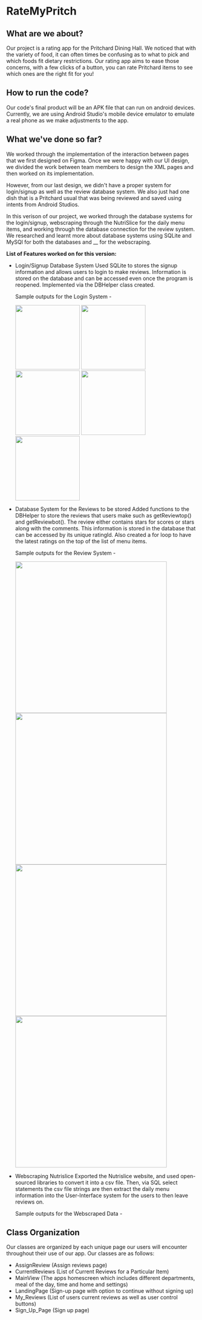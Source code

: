 # RateMyPritch

## What are we about?
Our project is a rating app for the Pritchard Dining Hall. We noticed that with the variety of food, it can often times be confusing as to what to pick and which foods fit dietary restrictions. Our rating app aims to ease those concerns, with a few clicks of a button, you can rate Pritchard items to see which ones are the right fit for you!

## How to run the code?
Our code's final product will be an APK file that can run on android devices. Currently, we are using Android Studio's mobile device emulator to emulate a real phone as we make adjustments to the app.

## What we've done so far?
We worked through the implementation of the interaction between pages that we first designed on Figma. Once we were happy with our UI design, we divided the work between team members to design the XML pages and then worked on its implementation. 

However, from our last design, we didn't have a proper system for login/signup as well as the review database system. We also just had one dish that is a Pritchard usual that was being reviewed and saved using intents from Android Studios.

In this verison of our project, we worked through the database systems for the login/signup, webscraping through the NutriSlice for the daily menu items, and working through the database connection for the review system. We researched and learnt more about database systems using SQLite and MySQl for both the databases and __ for the webscraping.

**List of Features worked on for this version:**
- Login/Signup Database System
  Used SQLite to stores the signup information and allows users to login to make reviews. Information is stored on the database and can be accessed even once the program is reopened. Implemented via the DBHelper class created.
  
  Sample outputs for the Login System -

  <img src = "https://user-images.githubusercontent.com/69047981/201797430-429c9232-1f3f-4b24-9e3f-27fe1960ca4b.jpeg" width = "170"/>
  <img src = "https://user-images.githubusercontent.com/69047981/201797446-6ee10842-7aa5-4837-8a4b-865d394cbd6f.jpeg" width = "170"/>
  <img src = "https://user-images.githubusercontent.com/69047981/201797468-d296c17f-776b-4e71-b47c-5e533e25916c.jpeg" width = "170"/>
  <img src = "https://user-images.githubusercontent.com/69047981/201797474-01de3bd2-c894-453b-9ad4-acce60fbbdf7.jpeg" width = "170"/>
  <img src = "https://user-images.githubusercontent.com/69047981/201797483-b34b5112-0ac8-4708-812b-d3adf0295a49.jpeg" width = "170"/>

  
- Database System for the Reviews to be stored
  Added functions to the DBHelper to store the reviews that users make such as getReviewtop() and getReviewbot(). The review either contains stars for scores or stars along with the comments. This information is stored in the database that can be accessed by its unique ratingId. Also created a for loop to have the latest ratings on the top of the list of menu items.
  
  Sample outputs for the Review System -
  
  <img src = "https://user-images.githubusercontent.com/48756230/201819395-ce065a61-78df-4e6b-b1c6-fb7fd52224d5.jpeg" width = "400"/>
  <img src = "https://user-images.githubusercontent.com/48756230/201819397-cb2d46e3-129a-4f10-a140-f090ce561c88.jpeg" width = "400"/>
  <img src = "https://user-images.githubusercontent.com/48756230/201819399-805e8559-fdd2-4a4e-ae97-63dfd703230d.jpeg" width = "400"/>
  <img src = "https://user-images.githubusercontent.com/48756230/201819400-e11738ad-3690-4456-bdc4-881f1e279f5b.jpeg" width = "400"/>

  
- Webscraping Nutrislice
  Exported the Nutrislice website, and used open-sourced libraries to convert it into a csv file. Then, via SQL select statements the csv file strings are then extract the daily menu information into the User-Interface system for the users to then leave reviews on. 
  
  Sample outputs for the Webscraped Data -
  


## Class Organization
Our classes are organized by each unique page our users will encounter throughout their use of our app. 
Our classes are as follows:
- AssignReview (Assign reviews page)
- CurrentReviews (List of Current Reviews for a Particular Item)
- MainView (The apps homescreen which includes different departments, meal of the day, time and home and settings)
- LandingPage (Sign-up page with option to continue without signing up)
- My_Reviews (List of users current reviews as well as user control buttons)
- Sign_Up_Page (Sign up page)
